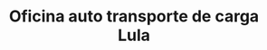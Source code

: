 ---
title: "Oficina auto transporte de carga Lula"
url: /oaxaca-de-juarez/oficina-auto-transporte-de-carga-lula/
shop: alquiler
---
